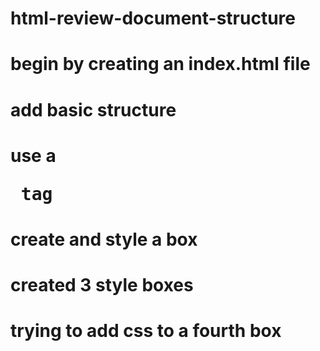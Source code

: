 # html-review-document-structure
# begin by creating an index.html file
# add basic structure 
# use a <pre> tag
# create and style a box
# created 3 style boxes 
# trying to add css to a fourth box
